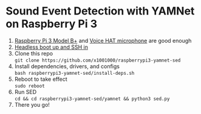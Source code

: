 # Sound Event Detection with YAMNet on Raspberry Pi 3
1. [Raspberry Pi 3 Model B+](https://www.raspberrypi.org/products/raspberry-pi-3-model-b-plus/) and [Voice HAT microphone](https://aiyprojects.withgoogle.com/voice-v1/) are good enough
1. [Headless boot up and SSH in](https://medium.com/十百千實驗室/一小時入門樹莓派-bdc986cdb238)
1. Clone this repo  
`git clone https://github.com/x1001000/raspberrypi3-yamnet-sed`
1. Install dependencies, drivers, and configs  
`bash raspberrypi3-yamnet-sed/install-deps.sh`
1. Reboot to take effect  
`sudo reboot`
1. Run SED  
`cd && cd raspberrypi3-yamnet-sed/yamnet && python3 sed.py`
1. There you go!

